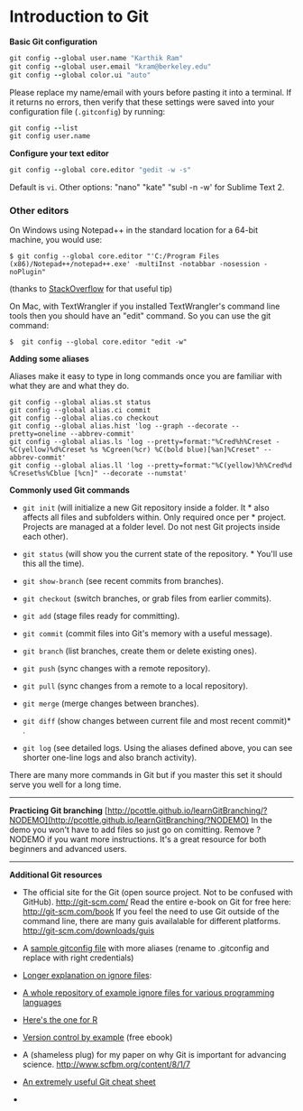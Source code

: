 # Introduction to Git

**Basic Git configuration**

```coffee
git config --global user.name "Karthik Ram"
git config --global user.email "kram@berkeley.edu"
git config --global color.ui "auto"
```

Please replace my name/email with yours before pasting it into a terminal. If it returns no errors, then verify that these settings were saved into your configuration file (`.gitconfig`) by running:

```coffee
git config --list
git config user.name
```

**Configure your text editor**


```coffee
git config --global core.editor "gedit -w -s" 
```

Default is `vi`.
Other options:
    "nano" 
    "kate"
    "subl -n -w' for Sublime Text 2.

###  Other editors 

On Windows using Notepad++ in the standard location for a 64-bit machine, you would use:

    $ git config --global core.editor "'C:/Program Files (x86)/Notepad++/notepad++.exe' -multiInst -notabbar -nosession -noPlugin"

(thanks to [StackOverflow](http://stackoverflow.com/questions/1634161/how-do-i-use-notepad-or-other-with-msysgit/2486342#2486342)  for that useful tip)

On Mac, with TextWrangler if you installed TextWrangler's command line tools
then you should have an "edit" command. So you can use the git command:

    $  git config --global core.editor "edit -w"



**Adding some aliases**

Aliases make it easy to type in long commands once you are familiar with what they are and what they do. 

```
git config --global alias.st status 
git config --global alias.ci commit 
git config --global alias.co checkout 
git config --global alias.hist 'log --graph --decorate --pretty=oneline --abbrev-commit'
git config --global alias.ls 'log --pretty=format:"%Cred%h%Creset -%C(yellow)%d%Creset %s %Cgreen(%cr) %C(bold blue)[%an]%Creset" --abbrev-commit'
git config --global alias.ll 'log --pretty=format:"%C(yellow)%h%Cred%d %Creset%s%Cblue [%cn]" --decorate --numstat'
```




**Commonly used Git commands**  

* `git init` (will initialize a new Git repository inside a folder. It * also affects all files and subfolders within. Only required once per * project. Projects are managed at a folder level. Do not nest Git projects inside each other).

* `git status` (will show you the current state of the repository. * You'll use this all the time).

* `git show-branch` (see recent commits from branches).

* `git checkout` (switch branches, or grab files from earlier commits).

* `git add` (stage files ready for committing).  
* `git commit` (commit files into Git's memory with a useful message).  
* `git branch` (list branches, create them or delete existing ones).  
* `git push` (sync changes with a remote repository).  
* `git pull` (sync changes from a remote to a local repository).  
* `git merge` (merge changes between branches).  
* `git diff` (show changes between current file and most recent commit)* .
* `git log` (see detailed logs. Using the aliases defined above, you can see shorter one-line logs and also branch activity).

There are many more commands in Git but if you master this set it should serve you well for a long time.

---

**Practicing Git branching**
[http://pcottle.github.io/learnGitBranching/?NODEMO](http://pcottle.github.io/learnGitBranching/?NODEMO)
In the demo you won't have to add files so just go on comitting. Remove ?NODEMO if you want more instructions. It's a great resource for both beginners and advanced users.

---

**Additional Git resources**

* The official site for the Git (open source project. Not to be confused with GitHub). http://git-scm.com/
Read the entire e-book on Git for free here: http://git-scm.com/book
If you feel the need to use Git outside of the command line, there are many guis availalable for different platforms. http://git-scm.com/downloads/guis

* A [sample gitconfig file](https://github.com/swcarpentry/boot-camps/blob/2013-09-bristol/version-control/sample.gitconfig) with more aliases (rename to .gitconfig and replace with right credentials)

* [Longer explanation on ignore files](https://help.github.com/articles/ignoring-files): 
* [A whole repository of example ignore files for various programming languages](https://github.com/github/gitignore)  
* [Here's the one for R](https://github.com/github/gitignore/blob/master/R.gitignore)

* [Version control by example](http://www.ericsink.com/vcbe/) (free ebook) 

* A (shameless plug) for my paper on why Git is important for advancing science. 
http://www.scfbm.org/content/8/1/7

* [An extremely useful Git cheat sheet](http://www.git-tower.com/blog/git-cheat-sheet/)
* 